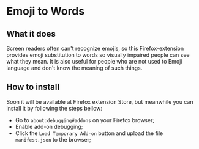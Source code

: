 # Emoji to Words

## What it does

Screen readers often can't recognize emojis, so this Firefox-extension provides emoji substitution to words so visually impaired people can see what they mean. It is also useful for people who are not used to Emoji language and don't know the meaning of such things.

## How to install

Soon it will be available at Firefox extension Store, but meanwhile you can install it by following the steps bellow:

* Go to `about:debugging#addons` on your Firefox browser;
* Enable add-on debugging;
* Click the `Load Temporary Add-on` button and upload the file `manifest.json` to the browser;